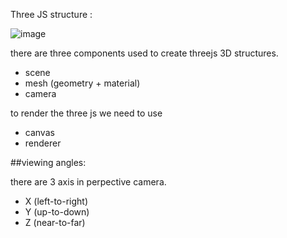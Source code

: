 Three JS structure :

![image](https://user-images.githubusercontent.com/72085278/147132261-c40e0c94-49cb-4b7c-954a-43ad5ccfb06b.png)

there are three components used to create threejs 3D structures.
- scene
- mesh (geometry + material)
- camera

to render the three js we need to use 
- canvas 
- renderer

##viewing angles:

there are 3 axis in perpective camera.
- X (left-to-right)
- Y (up-to-down)
- Z (near-to-far)



